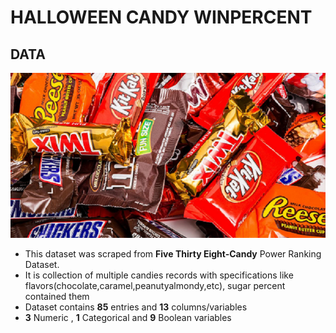 # HALLOWEEN CANDY WINPERCENT
## DATA
![image.png](HalloweenCandyWinpercent/images/halloweencandies.png) 
- This dataset was scraped from __Five Thirty Eight-Candy__ Power Ranking Dataset.
- It is collection  of multiple candies records with specifications like flavors(chocolate,caramel,peanutyalmondy,etc), sugar percent   contained them
- Dataset contains __85__ entries and __13__ columns/variables
- __3__ Numeric , __1__ Categorical and __9__ Boolean variables

